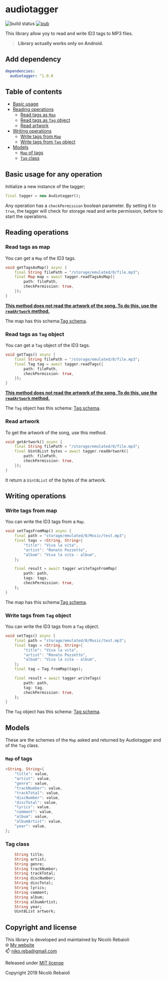 # audiotagger
![build status](https://img.shields.io/badge/build-passing-brightgreen?style=flat-square)
[![pub](https://img.shields.io/pub/v/audiotagger?style=flat-square)](https://pub.dev/packages/audiotagger)

This library allow yoy to read and write ID3 tags to MP3 files.

> **Library actually works only on Android.**

## Add dependency
```yaml
dependencies:
  audiotagger: ^1.0.0
```

## Table of contents
- [Basic usage](#basic-usage-for-any-operation)
- [Reading operations](#reading-operations)
    - [Read tags as `Map`](#read-tags-as-map)
    - [Read tags as `Tag` object](#read-tags-as-tag-object)
    - [Read artwork](#read-artwork)
- [Writing operations](#writing-operations)
    - [Write tags from `Map`](#write-tags-from-map)
    - [Write tags from `Tag` object](#write-tags-from-tag-object)
- [Models](#models)
    - [`Map` of tags](#map-of-tag)
    - [`Tag` class](#tag-class)


## Basic usage for any operation
Initialize a new instance of the tagger;
```dart
final tagger = new Audiotagger();
```

Any operation has a `checkPermission` boolean parameter. By setting it to `true`, 
the tagger will check for storage read and write permission, before to start the operations.

## Reading operations

### Read tags as map
You can get a `Map` of the ID3 tags.
```dart
void getTagsAsMap() async {
    final String filePath = "/storage/emulated/0/file.mp3";
    final Map map = await tagger.readTagsAsMap({
        path: filePath,
        checkPermission: true,
    });
}
```
[**This method does not read the artwork of the song. To do this, use the `readArtwork` method.**](#read-artwork)

The map has this schema:[Tag schema](#map-of-tags).

### Read tags as `Tag` object
You can get a `Tag` object of the ID3 tags.
```dart
void getTags() async {
    final String filePath = "/storage/emulated/0/file.mp3";
    final Tag tag = await tagger.readTags({
        path: filePath,
        checkPermission: true,
    });
}
```

[**This method does not read the artwork of the song. To do this, use the `readArtwork` method.**](#read-artwork)

The `Tag` object has this schema: [Tag schema](#tag-class).

### Read artwork
To get the artwork of the song, use this method.
```dart
void getArtwork() async {
    final String filePath = "/storage/emulated/0/file.mp3";
    final Uint8List bytes = await tagger.readArtwork({
        path: filePath,
        checkPermission: true,
    });
}
```

It return a `Uint8List` of the bytes of the artwork.

## Writing operations

### Write tags from map
You can write the ID3 tags from a `Map`.
```dart
void setTagsFromMap() async {
    final path = "storage/emulated/0/Music/test.mp3";
    final tags = <String, String>{
        "title": "Viva la vita",
        "artist": "Renato Pozzetto",
        "album": "Viva la vita - album",
    };

    final result = await tagger.writeTagsFromMap(
        path: path,
        tags: tags,
        checkPermission: true,
    );
}
```

The map has this schema:[Tag schema](#map-of-tags).

### Write tags from `Tag` object
You can write the ID3 tags from a `Tag` object.
```dart
void setTags() async {
    final path = "storage/emulated/0/Music/test.mp3";
    final tags = <String, String>{
        "title": "Viva la vita",
        "artist": "Renato Pozzetto",
        "album": "Viva la vita - album",
    };
    final tag = Tag.fromMap(tags);

    final result = await tagger.writeTags(
        path: path,
        tag: tag,
        checkPermission: true,
    );
}
```

The `Tag` object has this schema: [Tag schema](#tag-class).

## Models

These are the schemes of the `Map` asked and returned by Audiotagger and of the `Tag` class.

### `Map` of tags
```dart
<String, String>{
    "title": value,
    "artist": value,
    "genre": value,
    "trackNumber": value,
    "trackTotal": value,
    "discNumber": value,
    "discTotal": value,
    "lyrics": value,
    "comment": value,
    "album": value,
    "albumArtist": value,
    "year": value,
};
```

### Tag class
```dart
    String title;
    String artist;
    String genre;
    String trackNumber;
    String trackTotal;
    String discNumber;
    String discTotal;
    String lyrics;
    String comment;
    String album;
    String albumArtist;
    String year;
    Uint8List artwork;
```

## Copyright and license
This library is developed and maintained by Nicolò Rebaioli  
:globe_with_meridians: [My website](https://rebaioli.altervista.org)  
:mailbox: [niko.reba@gmail.com](mailto:niko.reba@gmail.com)

Released under [MIT license](LICENSE)

Copyright 2019 Nicolò Rebaioli